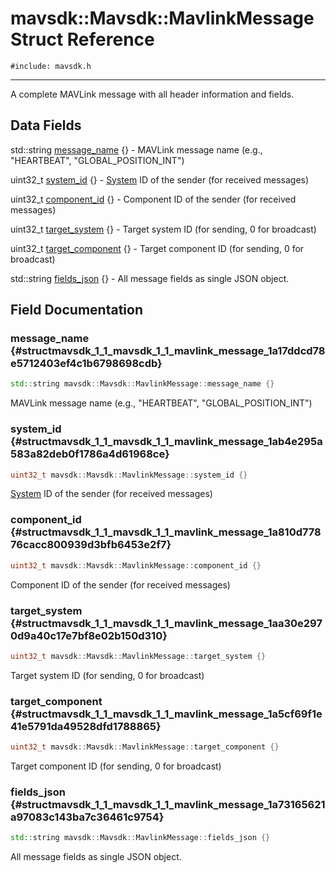 # mavsdk::Mavsdk::MavlinkMessage Struct Reference
`#include: mavsdk.h`

----


A complete MAVLink message with all header information and fields. 


## Data Fields


std::string [message_name](#structmavsdk_1_1_mavsdk_1_1_mavlink_message_1a17ddcd78e5712403ef4c1b6798698cdb) {} - MAVLink message name (e.g., "HEARTBEAT", "GLOBAL_POSITION_INT")

uint32_t [system_id](#structmavsdk_1_1_mavsdk_1_1_mavlink_message_1ab4e295a583a82deb0f1786a4d61968ce) {} - [System](classmavsdk_1_1_system.md) ID of the sender (for received messages)

uint32_t [component_id](#structmavsdk_1_1_mavsdk_1_1_mavlink_message_1a810d77876cacc800939d3bfb6453e2f7) {} - Component ID of the sender (for received messages)

uint32_t [target_system](#structmavsdk_1_1_mavsdk_1_1_mavlink_message_1aa30e2970d9a40c17e7bf8e02b150d310) {} - Target system ID (for sending, 0 for broadcast)

uint32_t [target_component](#structmavsdk_1_1_mavsdk_1_1_mavlink_message_1a5cf69f1e41e5791da49528dfd1788865) {} - Target component ID (for sending, 0 for broadcast)

std::string [fields_json](#structmavsdk_1_1_mavsdk_1_1_mavlink_message_1a73165621a97083c143ba7c36461c9754) {} - All message fields as single JSON object.


## Field Documentation


### message_name {#structmavsdk_1_1_mavsdk_1_1_mavlink_message_1a17ddcd78e5712403ef4c1b6798698cdb}

```cpp
std::string mavsdk::Mavsdk::MavlinkMessage::message_name {}
```


MAVLink message name (e.g., "HEARTBEAT", "GLOBAL_POSITION_INT")


### system_id {#structmavsdk_1_1_mavsdk_1_1_mavlink_message_1ab4e295a583a82deb0f1786a4d61968ce}

```cpp
uint32_t mavsdk::Mavsdk::MavlinkMessage::system_id {}
```


[System](classmavsdk_1_1_system.md) ID of the sender (for received messages)


### component_id {#structmavsdk_1_1_mavsdk_1_1_mavlink_message_1a810d77876cacc800939d3bfb6453e2f7}

```cpp
uint32_t mavsdk::Mavsdk::MavlinkMessage::component_id {}
```


Component ID of the sender (for received messages)


### target_system {#structmavsdk_1_1_mavsdk_1_1_mavlink_message_1aa30e2970d9a40c17e7bf8e02b150d310}

```cpp
uint32_t mavsdk::Mavsdk::MavlinkMessage::target_system {}
```


Target system ID (for sending, 0 for broadcast)


### target_component {#structmavsdk_1_1_mavsdk_1_1_mavlink_message_1a5cf69f1e41e5791da49528dfd1788865}

```cpp
uint32_t mavsdk::Mavsdk::MavlinkMessage::target_component {}
```


Target component ID (for sending, 0 for broadcast)


### fields_json {#structmavsdk_1_1_mavsdk_1_1_mavlink_message_1a73165621a97083c143ba7c36461c9754}

```cpp
std::string mavsdk::Mavsdk::MavlinkMessage::fields_json {}
```


All message fields as single JSON object.

